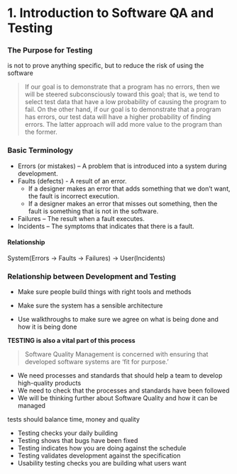 # 1. Introduction to Software QA and Testing

### The Purpose for Testing

is not to prove anything specific, but to reduce the risk of using the software

> If our goal is to demonstrate that a program has no errors, then we will be steered subconsciously toward this goal; that is, we tend to select test data that have a low probability of causing the program to fail. On the other hand, if our goal is to demonstrate that a program has errors, our test data will have a higher probability of finding errors. The latter approach will add more value to the program than the former.



### Basic Terminology

- Errors (or mistakes) – A problem that is introduced into a system during development. 
- Faults (defects) - A result of an error. 
  - If a designer makes an error that adds something that we don’t want, the fault is incorrect execution. 
  - If a designer makes an error that misses out something, then the fault is something that is not in the software. 
- Failures – The result when a fault executes. 
- Incidents – The symptoms that indicates that there is a fault. 



#### Relationship

System(Errors → Faults → Failures) → User(Incidents)



### Relationship between Development and Testing

- Make sure people build things with right tools and methods

- Make sure the system has a sensible architecture 
- Use walkthroughs to make sure we agree on what is being done and how it is being done 

**TESTING is also a vital part of this process**



> Software Quality Management is concerned with ensuring that developed software systems are ‘fit for purpose.’ 

- We need processes and standards that should help a team to develop high-quality products 
- We need to check that the processes and standards have been followed 
- We will be thinking further about Software Quality and how it can be managed



tests should balance time, money and quality

- Testing checks your daily building
- Testing shows that bugs have been fixed 
- Testing indicates how you are doing against the schedule
- Testing validates development against the specification
- Usability testing checks you are building what users want

